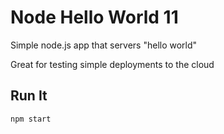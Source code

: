 # Node Hello World 11

Simple node.js app that servers "hello world"

Great for testing simple deployments to the cloud

## Run It

`npm start`
